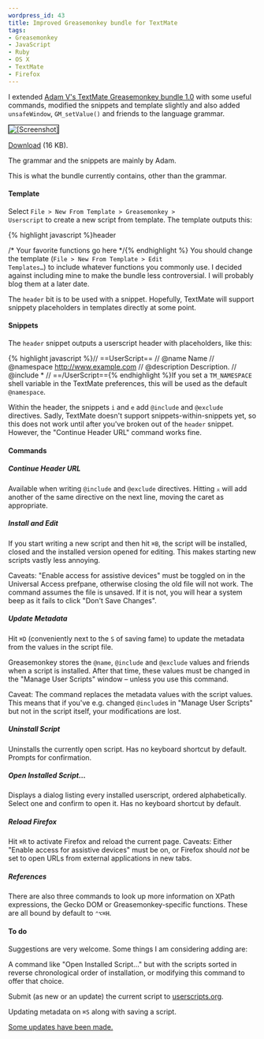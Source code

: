 ```yaml
--- 
wordpress_id: 43
title: Improved Greasemonkey bundle for TextMate
tags: 
- Greasemonkey
- JavaScript
- Ruby
- OS X
- TextMate
- Firefox
---
```

I extended <a href="http://adamv.com/dev/textmate/greasemonkey">Adam V's TextMate Greasemonkey bundle 1.0</a> with some useful commands, modified the snippets and template slightly and also added <code>unsafeWindow</code>, <code>GM_setValue()</code> and friends to the language grammar.

<p class="center"><img src="http://henrik.nyh.se/uploads/greasemonkeybundle.png" alt="[Screenshot]" style="border:1px solid #000;" /></p>

<!--more-->

<a href="http://henrik.nyh.se/filer/Greasemonkey.tmbundle.zip">Download</a> (16 KB).

The grammar and the snippets are mainly by Adam.

This is what the bundle currently contains, other than the grammar.

<h4>Template</h4>

Select <code>File &gt; New From Template &gt; Greasemonkey &gt; Userscript</code> to create a new script from template. The template outputs this:

{% highlight javascript %}header

/* Your favorite functions go here */{% endhighlight %}
You should change the template (<code>File &gt; New From Template &gt; Edit Templates&hellip;</code>) to include whatever functions you commonly use. I decided against including mine to make the bundle less controversial. I will probably blog them at a later date.

The <code>header</code> bit is to be used with a snippet. Hopefully, TextMate will support snippety placeholders in templates directly at some point.

<h4>Snippets</h4>

The <code>header</code> snippet outputs a userscript header with placeholders, like this:

{% highlight javascript %}// ==UserScript==
// @name          Name
// @namespace     http://www.example.com
// @description   Description.
// @include       *
// ==/UserScript=={% endhighlight %}If you set a <code>TM_NAMESPACE</code> shell variable in the TextMate preferences, this will be used as the default <code>@namespace</code>.

Within the header, the snippets <code>i</code> and <code>e</code> add <code>@include</code> and <code>@exclude</code> directives. Sadly, TextMate doesn't support snippets-within-snippets yet, so this does not work until after you've broken out of the <code>header</code> snippet. However, the "Continue Header URL" command works fine.

<h4>Commands</h4>

<h5>Continue Header URL</h5>

Available when writing <code>@include</code> and <code>@exclude</code> directives. Hitting <code>&#x2305;</code> will add another of the same directive on the next line, moving the caret as appropriate.

<h5>Install and Edit</h5>

If you start writing a new script and then hit <code>&#x2318;B</code>, the script will be installed, closed and the installed version opened for editing. This makes starting new scripts vastly less annoying.

Caveats: "Enable access for assistive devices" must be toggled on in the Universal Access prefpane, otherwise closing the old file will not work. The command assumes the file is unsaved. If it is not, you will hear a system beep as it fails to click "Don't Save Changes".

<h5>Update Metadata</h5>

Hit <code>&#x2318;D</code> (conveniently next to the <code>S</code> of saving fame) to update the metadata from the values in the script file.

Greasemonkey stores the <code>@name</code>, <code>@include</code> and <code>@exclude</code> values and friends when a script is installed. After that time, these values must be changed in the "Manage User Scripts" window &ndash; unless you use this command.

Caveat: The command replaces the metadata values with the script values. This means that if you've e.g. changed <code>@include</code>s in "Manage User Scripts" but not in the script itself, your modifications are lost.

<h5>Uninstall Script</h5>

Uninstalls the currently open script. Has no keyboard shortcut by default. Prompts for confirmation.

<h5>Open Installed Script&hellip;</h5>

Displays a dialog listing every installed userscript, ordered alphabetically. Select one and confirm to open it. Has no keyboard shortcut by default.

<h5>Reload Firefox</h5>

Hit <code>&#x2318;R</code> to activate Firefox and reload the current page. Caveats: Either "Enable access for assistive devices" must be on, or Firefox should <em>not</em> be set to open URLs from external applications in new tabs.

<h5>References</h5>

There are also three commands to look up more information on XPath expressions, the Gecko DOM or Greasemonkey-specific functions. These are all bound by default to <code>&#x2303;&#x2325;&#x2318;H</code>. 

<h4>To do</h4>

Suggestions are very welcome. Some things I am considering adding are:

A command like "Open Installed Script..." but with the scripts sorted in reverse chronological order of installation, or modifying this command to offer that choice.

Submit (as new or an update) the current script to <a href="http://userscripts.org/">userscripts.org</a>.

Updating metadata on <code>&#x2318;S</code> along with saving a script.

<p class="updated"><a href="http://henrik.nyh.se/2006/09/minor-updates-to-greasemonkey-bundle/">Some updates have been made.</a></p>
